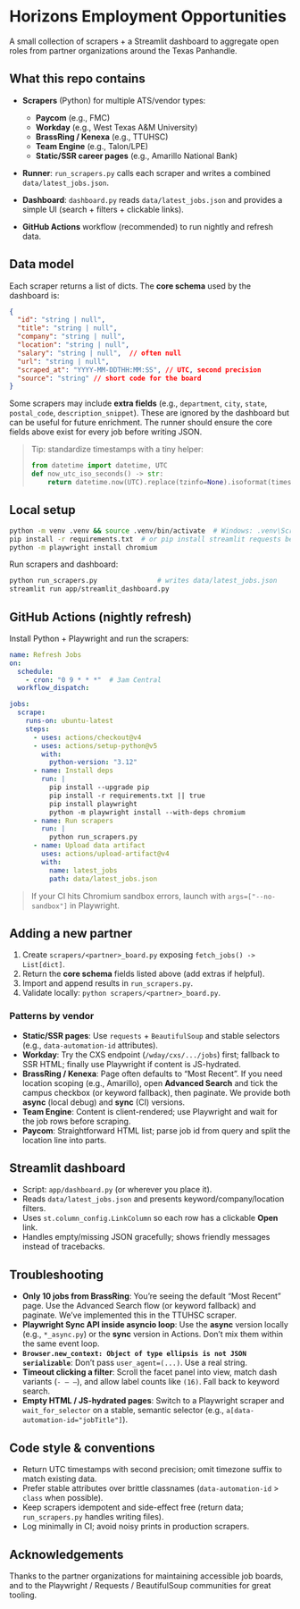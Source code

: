 # Horizons Employment Opportunities

A small collection of scrapers + a Streamlit dashboard to aggregate open roles from partner organizations around the Texas Panhandle.

## What this repo contains

* **Scrapers** (Python) for multiple ATS/vendor types:

  * **Paycom** (e.g., FMC)
  * **Workday** (e.g., West Texas A\&M University)
  * **BrassRing / Kenexa** (e.g., TTUHSC)
  * **Team Engine** (e.g., Talon/LPE)
  * **Static/SSR career pages** (e.g., Amarillo National Bank)
* **Runner**: `run_scrapers.py` calls each scraper and writes a combined `data/latest_jobs.json`.
* **Dashboard**: `dashboard.py` reads `data/latest_jobs.json` and provides a simple UI (search + filters + clickable links).
* **GitHub Actions** workflow (recommended) to run nightly and refresh data.

## Data model

Each scraper returns a list of dicts. The **core schema** used by the dashboard is:

```json
{
  "id": "string | null",
  "title": "string | null",
  "company": "string | null",
  "location": "string | null",
  "salary": "string | null",  // often null
  "url": "string | null",
  "scraped_at": "YYYY-MM-DDTHH:MM:SS", // UTC, second precision
  "source": "string" // short code for the board
}
```

Some scrapers may include **extra fields** (e.g., `department`, `city`, `state`, `postal_code`, `description_snippet`). These are ignored by the dashboard but can be useful for future enrichment. The runner should ensure the core fields above exist for every job before writing JSON.

> Tip: standardize timestamps with a tiny helper:
>
> ```python
> from datetime import datetime, UTC
> def now_utc_iso_seconds() -> str:
>     return datetime.now(UTC).replace(tzinfo=None).isoformat(timespec="seconds")
> ```

## Local setup

```bash
python -m venv .venv && source .venv/bin/activate  # Windows: .venv\Scripts\activate
pip install -r requirements.txt  # or pip install streamlit requests beautifulsoup4 playwright
python -m playwright install chromium
```

Run scrapers and dashboard:

```bash
python run_scrapers.py               # writes data/latest_jobs.json
streamlit run app/streamlit_dashboard.py
```

## GitHub Actions (nightly refresh)

Install Python + Playwright and run the scrapers:

```yaml
name: Refresh Jobs
on:
  schedule:
    - cron: "0 9 * * *"  # 3am Central
  workflow_dispatch:

jobs:
  scrape:
    runs-on: ubuntu-latest
    steps:
      - uses: actions/checkout@v4
      - uses: actions/setup-python@v5
        with:
          python-version: "3.12"
      - name: Install deps
        run: |
          pip install --upgrade pip
          pip install -r requirements.txt || true
          pip install playwright
          python -m playwright install --with-deps chromium
      - name: Run scrapers
        run: |
          python run_scrapers.py
      - name: Upload data artifact
        uses: actions/upload-artifact@v4
        with:
          name: latest_jobs
          path: data/latest_jobs.json
```

> If your CI hits Chromium sandbox errors, launch with `args=["--no-sandbox"]` in Playwright.

## Adding a new partner

1. Create `scrapers/<partner>_board.py` exposing `fetch_jobs() -> List[dict]`.
2. Return the **core schema** fields listed above (add extras if helpful).
3. Import and append results in `run_scrapers.py`.
4. Validate locally: `python scrapers/<partner>_board.py`.

### Patterns by vendor

* **Static/SSR pages**: Use `requests` + `BeautifulSoup` and stable selectors (e.g., `data-automation-id` attributes).
* **Workday**: Try the CXS endpoint (`/wday/cxs/.../jobs`) first; fallback to SSR HTML; finally use Playwright if content is JS-hydrated.
* **BrassRing / Kenexa**: Page often defaults to “Most Recent”. If you need location scoping (e.g., Amarillo), open **Advanced Search** and tick the campus checkbox (or keyword fallback), then paginate. We provide both **async** (local debug) and **sync** (CI) versions.
* **Team Engine**: Content is client-rendered; use Playwright and wait for the job rows before scraping.
* **Paycom**: Straightforward HTML list; parse job id from query and split the location line into parts.

## Streamlit dashboard

* Script: `app/dashboard.py` (or wherever you place it).
* Reads `data/latest_jobs.json` and presents keyword/company/location filters.
* Uses `st.column_config.LinkColumn` so each row has a clickable **Open** link.
* Handles empty/missing JSON gracefully; shows friendly messages instead of tracebacks.

## Troubleshooting

* **Only 10 jobs from BrassRing**: You’re seeing the default “Most Recent” page. Use the Advanced Search flow (or keyword fallback) and paginate. We’ve implemented this in the TTUHSC scraper.
* **Playwright Sync API inside asyncio loop**: Use the **async** version locally (e.g., `*_async.py`) or the **sync** version in Actions. Don’t mix them within the same event loop.
* **`Browser.new_context: Object of type ellipsis is not JSON serializable`**: Don’t pass `user_agent=(...)`. Use a real string.
* **Timeout clicking a filter**: Scroll the facet panel into view, match dash variants (`- – —`), and allow label counts like `(16)`. Fall back to keyword search.
* **Empty HTML / JS-hydrated pages**: Switch to a Playwright scraper and `wait_for_selector` on a stable, semantic selector (e.g., `a[data-automation-id="jobTitle"]`).

## Code style & conventions

* Return UTC timestamps with second precision; omit timezone suffix to match existing data.
* Prefer stable attributes over brittle classnames (`data-automation-id` > `class` when possible).
* Keep scrapers idempotent and side-effect free (return data; `run_scrapers.py` handles writing files).
* Log minimally in CI; avoid noisy prints in production scrapers.

## Acknowledgements

Thanks to the partner organizations for maintaining accessible job boards, and to the Playwright / Requests / BeautifulSoup communities for great tooling.
